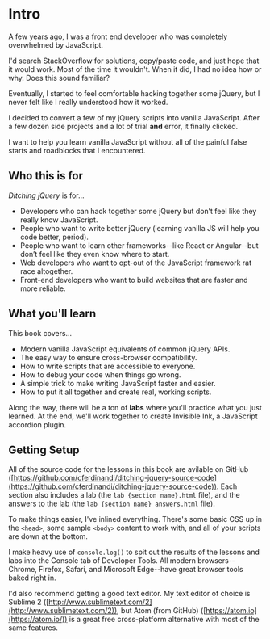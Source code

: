 
# Intro

A few years ago, I was a front end developer who was completely overwhelmed by JavaScript.

I'd search StackOverflow for solutions, copy/paste code, and just hope that it would work. Most of the time it wouldn't. When it did, I had no idea how or why. Does this sound familiar?

Eventually, I started to feel comfortable hacking together some jQuery, but I never felt like I really understood how it worked.

I decided to convert a few of my jQuery scripts into vanilla JavaScript. After a few dozen side projects and a lot of trial **and** error, it finally clicked.

I want to help you learn vanilla JavaScript without all of the painful false starts and roadblocks that I encountered.

## Who this is for

*Ditching jQuery* is for...

- Developers who can hack together some jQuery but don’t feel like they really know JavaScript.
- People who want to write better jQuery (learning vanilla JS will help you code better, period).
- People who want to learn other frameworks--like React or Angular--but don’t feel like they even know where to start.
- Web developers who want to opt-out of the JavaScript framework rat race altogether.
- Front-end developers who want to build websites that are faster and more reliable.


## What you'll learn

This book covers...

- Modern vanilla JavaScript equivalents of common jQuery APIs.
- The easy way to ensure cross-browser compatibility.
- How to write scripts that are accessible to everyone.
- How to debug your code when things go wrong.
- A simple trick to make writing JavaScript faster and easier.
- How to put it all together and create real, working scripts.

Along the way, there will be a ton of **labs** where you'll practice what you just learned. At the end, we'll work together to create Invisible Ink, a JavaScript accordion plugin.


## Getting Setup

All of the source code for the lessons in this book are avilable on GitHub ([https://github.com/cferdinandi/ditching-jquery-source-code](https://github.com/cferdinandi/ditching-jquery-source-code)). Each section also includes a lab (the `lab {section name}.html` file), and the answers to the lab (the `lab {section name} answers.html` file).

To make things easier, I've inlined everything. There's some basic CSS up in the `<head>`, some sample `<body>` content to work with, and all of your scripts are down at the bottom.

I make heavy use of `console.log()` to spit out the results of the lessons and labs into the Console tab of Developer Tools. All modern browsers--Chrome, Firefox, Safari, and Microsoft Edge--have great browser tools baked right in.

I'd also recommend getting a good text editor. My text editor of choice is Sublime 2 ([http://www.sublimetext.com/2](http://www.sublimetext.com/2)), but Atom (from GitHub) ([https://atom.io](https://atom.io/)) is a great free cross-platform alternative with most of the same features.